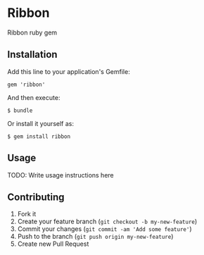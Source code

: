# Ribbon

Ribbon ruby gem

## Installation

Add this line to your application's Gemfile:

    gem 'ribbon'

And then execute:

    $ bundle

Or install it yourself as:

    $ gem install ribbon

## Usage

TODO: Write usage instructions here

## Contributing

1. Fork it
2. Create your feature branch (`git checkout -b my-new-feature`)
3. Commit your changes (`git commit -am 'Add some feature'`)
4. Push to the branch (`git push origin my-new-feature`)
5. Create new Pull Request
